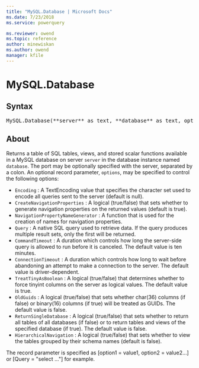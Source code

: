 ```yaml
---
title: "MySQL.Database | Microsoft Docs"
ms.date: 7/23/2018
ms.service: powerquery

ms.reviewer: owend
ms.topic: reference
author: minewiskan
ms.author: owend
manager: kfile
---
```

# MySQL.Database

## Syntax

<pre>
MySQL.Database(**server** as text, **database** as text, optional **options** as nullable record) as table
</pre>

## About

Returns a table of SQL tables, views, and stored scalar functions available in a MySQL database on server `server` in the database instance named `database`. The port may be optionally specified with the server, separated by a colon. An optional record parameter, `options`, may be specified to control the following options: 

* `Encoding` : A TextEncoding value that specifies the character set used to encode all queries sent to the server (default is null).
* `CreateNavigationProperties` : A logical (true/false) that sets whether to generate navigation properties on the returned values (default is true).
* `NavigationPropertyNameGenerator` : A function that is used for the creation of names for navigation properties.
* `Query` : A native SQL query used to retrieve data. If the query produces multiple result sets, only the first will be returned.
* `CommandTimeout` : A duration which controls how long the server-side query is allowed to run before it is canceled. The default value is ten minutes.
* `ConnectionTimeout` : A duration which controls how long to wait before abandoning an attempt to make a connection to the server. The default value is driver-dependent.
* `TreatTinyAsBoolean` : A logical (true/false) that determines whether to force tinyint columns on the server as logical values. The default value is true.
* `OldGuids` : A logical (true/false) that sets whether char(36) columns (if false) or binary(16) columns (if true) will be treated as GUIDs. The default value is false. 
* `ReturnSingleDatabase` : A logical (true/false) that sets whether to return all tables of all databases (if false) or to return tables and views of the specified database (if true). The default value is false.
* `HierarchicalNavigation` : A logical (true/false) that sets whether to view the tables grouped by their schema names (default is false).

 The record parameter is specified as [option1 = value1, option2 = value2...] or [Query = "select ..."] for example. 
  
